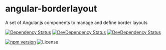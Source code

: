 angular-borderlayout
====================

A set of Angular.js components to manage and define border layouts

[![Dependency Status](https://david-dm.org/e-cloud/angular-borderlayout.svg)](https://david-dm.org/e-cloud/angular-borderlayout)
[![DevDependency Status](https://david-dm.org/e-cloud/angular-borderlayout/dev-status.svg)](https://david-dm.org/e-cloud/angular-borderlayout?type=dev)
[![DevDependency Status](https://david-dm.org/e-cloud/angular-borderlayout/peer-status.svg)](https://david-dm.org/e-cloud/angular-borderlayout?type=peer)

[![npm version](https://img.shields.io/npm/v/angular-borderlayout2.svg?maxAge=86400)](https://www.npmjs.com/package/angular-borderlayout2)
![License](https://img.shields.io/badge/License-MIT-blue.svg?maxAge=86400)
